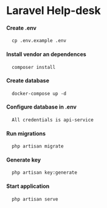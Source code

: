 
# Laravel Help-desk

#### Create .env

```
  cp .env.example .env
```
#### Install vendor an dependences
```
  composer install
```
#### Create database
```
  docker-compose up -d
```
#### Configure database in .env
```
  All credentials is api-service
```
#### Run migrations
```
  php artisan migrate
```
#### Generate key
```
  php artisan key:generate
```
#### Start application
```
  php artisan serve
```